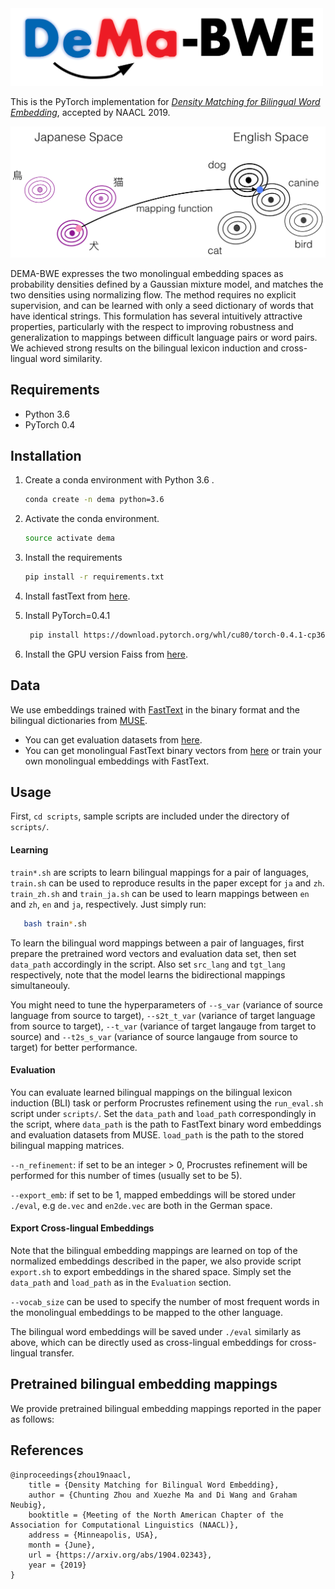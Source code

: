 <img src="./images/demabwe.png" width="500"/>

This is the PyTorch implementation for [_Density Matching for Bilingual Word Embedding_](https://arxiv.org/pdf/1904.02343.pdf), 
accepted by NAACL 2019.

<p align="center">
 <img src="images/paper-diagram.png" width="700"/>
</p>

DEMA-BWE expresses the two monolingual embedding spaces as probability densities defined by a Gaussian mixture model, and matches the two densities using normalizing flow. 
The method requires no explicit supervision, and can be learned with only a seed dictionary of words that have identical strings.
This formulation has several intuitively attractive properties, 
particularly with the respect to improving robustness and generalization to mappings between difficult language pairs or word pairs.
We achieved strong results on the bilingual lexicon induction and cross-lingual word similarity.

## Requirements

* Python 3.6
* PyTorch 0.4

## Installation

1. Create a conda environment with Python 3.6 .
   ```bash
   conda create -n dema python=3.6
   ```
   
2. Activate the conda environment.
   ```bash
   source activate dema
   ```
   
3. Install the requirements
   ```bash
   pip install -r requirements.txt
   ```

4. Install fastText from [here](https://github.com/facebookresearch/fastText/tree/master/python#building-fasttext).

5. Install PyTorch=0.4.1
   ```bash
    pip install https://download.pytorch.org/whl/cu80/torch-0.4.1-cp36-cp36m-linux_x86_64.whl
    ```
    
6. Install the GPU version Faiss from [here](https://github.com/facebookresearch/faiss/blob/master/INSTALL.md).

## Data
We use embeddings trained with [FastText](https://fasttext.cc/) in the binary format 
and the bilingual dictionaries from [MUSE](https://github.com/facebookresearch/MUSE).
 
- You can get evaluation datasets from [here](https://github.com/facebookresearch/MUSE#get-evaluation-datasets).
- You can get monolingual FastText binary vectors from [here](https://fasttext.cc/docs/en/crawl-vectors.html#models) or train your own monolingual embeddings with FastText.

## Usage
First, `cd scripts`, sample scripts are included under the directory of `scripts/`.
#### Learning 
`train*.sh` are scripts to learn bilingual mappings for a pair of languages, 
`train.sh` can be used to reproduce results in the paper except for `ja` and `zh`. 
`train_zh.sh` and `train_ja.sh` can be used to learn mappings between `en` and `zh`, `en` and `ja`, respectively. 
Just simply run:
```bash
   bash train*.sh
```

To learn the bilingual word mappings between a pair of languages, 
first prepare the pretrained word vectors and evaluation data set, 
then set `data_path` accordingly in the script.
Also set `src_lang` and `tgt_lang` respectively, note that the model learns the bidirectional mappings simultaneouly. 

You might need to tune the hyperparameters of 
`--s_var` (variance of source language from source to target),
`--s2t_t_var` (variance of target language from source to target), 
`--t_var` (variance of target langauge from target to source) and
`--t2s_s_var` (variance of source langauge from source to target) 
for better performance.

#### Evaluation
You can evaluate learned bilingual mappings on the bilingual lexicon induction (BLI) task 
or perform Procrustes refinement 
using the `run_eval.sh` script under `scripts/`.
Set the `data_path` and `load_path` correspondingly in the script, where `data_path` 
is the path to FastText binary word embeddings and evaluation datasets from MUSE.
`load_path` is the path to the stored bilingual mapping matrices.

`--n_refinement`: if set to be an integer > 0, Procrustes refinement will be performed for this number of times (usually set to be 5).

`--export_emb`: if set to be 1, mapped embeddings will be stored under `./eval`, e.g `de.vec` and `en2de.vec` are both in the German space.

#### Export Cross-lingual Embeddings
Note that the bilingual embedding mappings are learned on top of the normalized embeddings described in the paper, 
we also provide script `export.sh` to export embeddings in the shared space.
Simply set the `data_path` and `load_path` as in the `Evaluation` section.

`--vocab_size` can be used to specify the number of most frequent words in the monolingual embeddings to be mapped to the other language.

The bilingual word embeddings will be saved under `./eval` similarly as above, which can be directly used as cross-lingual embeddings for cross-lingual transfer.
## Pretrained bilingual embedding mappings
We provide pretrained bilingual embedding mappings reported in the paper as follows:

## References
```
@inproceedings{zhou19naacl,
    title = {Density Matching for Bilingual Word Embedding},
    author = {Chunting Zhou and Xuezhe Ma and Di Wang and Graham Neubig},
    booktitle = {Meeting of the North American Chapter of the Association for Computational Linguistics (NAACL)},
    address = {Minneapolis, USA},
    month = {June},
    url = {https://arxiv.org/abs/1904.02343},
    year = {2019}
}
```